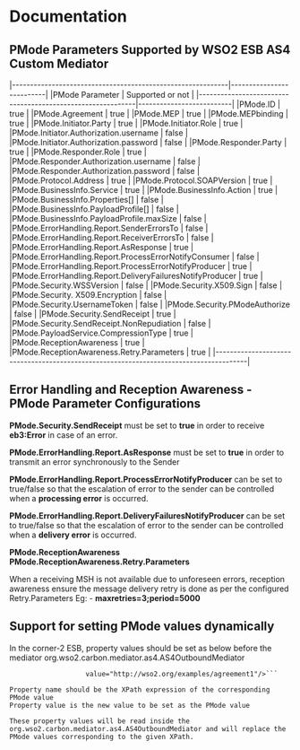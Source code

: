 # Documentation

## PMode Parameters Supported by WSO2 ESB AS4 Custom Mediator

|------------------------------------------------------------|--------------------------|
|PMode Parameter                                             |     Supported or not     |
|------------------------------------------------------------|--------------------------|
|PMode.ID                                                    |       true               |
|PMode.Agreement                                             |       true               |
|PMode.MEP                                                   |       true               |
|PMode.MEPbinding                                            |       true               |
|PMode.Initiator.Party                                       |       true               |
|PMode.Initiator.Role                                        |       true               |
|PMode.Initiator.Authorization.username                      |       false              |
|PMode.Initiator.Authorization.password                      |       false              |
|PMode.Responder.Party                                       |       true               |
|PMode.Responder.Role                                        |       true               |
|PMode.Responder.Authorization.username                      |       false              |
|PMode.Responder.Authorization.password                      |       false              |
|PMode.Protocol.Address                                      |       true               |
|PMode.Protocol.SOAPVersion                                  |       true               |
|PMode.BusinessInfo.Service                                  |       true               |
|PMode.BusinessInfo.Action                                   |       true               |
|PMode.BusinessInfo.Properties[]                             |       false              |
|PMode.BusinessInfo.PayloadProfile[]                         |       false              |
|PMode.BusinessInfo.PayloadProfile.maxSize                   |       false              |
|PMode.ErrorHandling.Report.SenderErrorsTo                   |       false              |
|PMode.ErrorHandling.Report.ReceiverErrorsTo                 |       false              |
|PMode.ErrorHandling.Report.AsResponse                       |       true               |
|PMode.ErrorHandling.Report.ProcessErrorNotifyConsumer       |       false              |
|PMode.ErrorHandling.Report.ProcessErrorNotifyProducer       |       true               |
|PMode.ErrorHandling.Report.DeliveryFailuresNotifyProducer   |       true               |
|PMode.Security.WSSVersion                                   |       false              |
|PMode.Security.X509.Sign                                    |       false              |
|PMode.Security. X509.Encryption                             |       false              |
|PMode.Security.UsernameToken                                |       false              |
|PMode.Security.PModeAuthorize                               |       false              |
|PMode.Security.SendReceipt                                  |       true               |
|PMode.Security.SendReceipt.NonRepudiation                   |       false              |
|PMode.PayloadService.CompressionType                        |       true               |
|PMode.ReceptionAwareness                                    |       true               |
|PMode.ReceptionAwareness.Retry.Parameters                   |       true               |
|---------------------------------------------------------------------------------------|


## Error Handling and Reception Awareness - PMode Parameter Configurations

**PMode.Security.SendReceipt** must be set to **true** in order to receive **eb3:Error** in case of an error.

**PMode.ErrorHandling.Report.AsResponse** must be set to **true** in order to transmit an error synchronously to the Sender

**PMode.ErrorHandling.Report.ProcessErrorNotifyProducer** can be set to true/false so that the escalation of error to the sender can be controlled when a **processing error** is occurred.

**PMode.ErrorHandling.Report.DeliveryFailuresNotifyProducer** can be set to true/false so that the escalation of error to the sender can be controlled when a **delivery error** is occurred.

**PMode.ReceptionAwareness**
**PMode.ReceptionAwareness.Retry.Parameters**

When a receiving MSH is not available due to unforeseen errors, reception awareness
ensure the message delivery retry is done as per the configured Retry.Parameters
Eg: - **maxretries=3;period=5000**


## Support for setting PMode values dynamically
   In the corner-2 ESB, property values should be set as below before the mediator org.wso2.carbon.mediator.as4.AS4OutboundMediator

   ```<property name="/*[name()='PMode']/*[name()='Agreement']/*[name()='Name']"
                      value="http://wso2.org/examples/agreement1"/>```

   Property name should be the XPath expression of the corresponding PMode value
   Property value is the new value to be set as the PMode value

   These property values will be read inside the org.wso2.carbon.mediator.as4.AS4OutboundMediator and will replace the
   PMode values corresponding to the given XPath.

